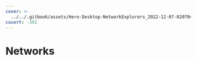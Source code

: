 ```yaml
---
cover: >-
  ../../.gitbook/assets/Hero-Desktop-NetworkExplorers_2022-12-07-020704_ehza.webp
coverY: -391
---
```


# Networks

